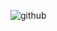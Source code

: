 ![github](https://user-images.githubusercontent.com/75554919/212452133-d3883e23-bb66-4945-96e5-eb4c252f7e45.png)
